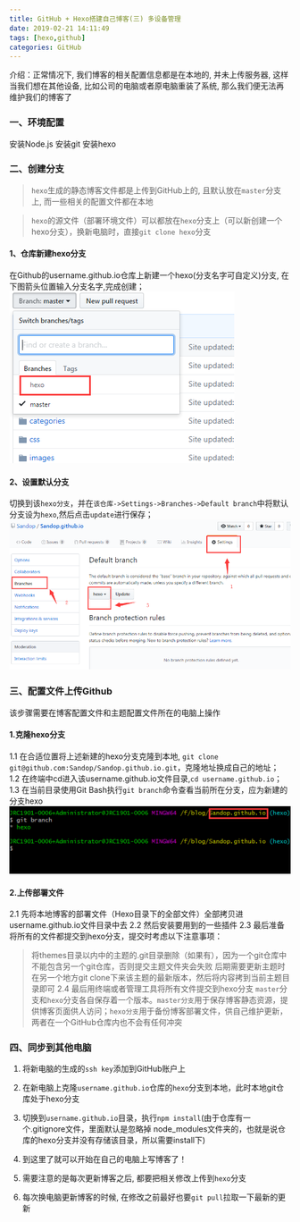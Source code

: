 ```yaml
---
title: GitHub + Hexo搭建自己博客(三) 多设备管理
date: 2019-02-21 14:11:49
tags: [hexo,github]
categories: GitHub
---
```


介绍：正常情况下, 我们博客的相关配置信息都是在本地的, 并未上传服务器, 这样当我们想在其他设备, 比如公司的电脑或者原电脑重装了系统, 那么我们便无法再维护我们的博客了

### 一、环境配置

安装Node.js
安装git
安装hexo

### 二、创建分支

> `hexo`生成的静态博客文件都是上传到GitHub上的, 且默认放在`master`分支上, 而一些相关的配置文件都在本地

> `hexo`的源文件（部署环境文件）可以都放在`hexo`分支上（可以新创建一个hexo分支），换新电脑时，直接`git clone hexo`分支

#### 1、仓库新建hexo分支

在Github的username.github.io仓库上新建一个hexo(分支名字可自定义)分支, 在下图箭头位置输入分支名字,完成创建；
![01](/assets/images/20190221/01.png)

#### 2、设置默认分支

切换到该`hexo分支`，并在`该仓库->Settings->Branches->Default branch`中将默认分支设为`hexo`,然后点击`update`进行保存；
![02](/assets/images/20190221/02.png)

### 三、配置文件上传Github

该步骤需要在博客配置文件和主题配置文件所在的电脑上操作

#### 1.克隆hexo分支
1.1 在合适位置将上述新建的hexo分支克隆到本地, `git clone git@github.com:Sandop/Sandop.github.io.git`，克隆地址换成自己的地址；
1.2 在终端中cd进入该username.github.io文件目录,`cd username.github.io`；
1.3 在当前目录使用Git Bash执行`git branch`命令查看当前所在分支，应为新建的分支hexo
![03](/assets/images/20190221/03.png)

#### 2.上传部署文件
2.1 先将本地博客的部署文件（Hexo目录下的全部文件）全部拷贝进username.github.io文件目录中去
2.2 然后安装要用到的一些插件
2.3 最后准备将所有的文件都提交到hexo分支，提交时考虑以下注意事项：
> 将themes目录以内中的主题的.git目录删除（如果有），因为一个git仓库中不能包含另一个git仓库，否则提交主题文件夹会失败
> 后期需要更新主题时在另一个地方git clone下来该主题的最新版本，然后将内容拷到当前主题目录即可
2.4 最后用终端或者管理工具将所有文件提交到hexo分支
> `master`分支和`hexo`分支各自保存着一个版本。`master分支`用于保存博客静态资源，提供博客页面供人访问；`hexo分支`用于备份博客部署文件，供自己维护更新，两者在一个GitHub仓库内也不会有任何冲突

### 四、同步到其他电脑
1. 将新电脑的生成的`ssh key`添加到GitHub账户上

2. 在新电脑上克隆`username.github.io`仓库的`hexo`分支到本地，此时本地git仓库处于hexo分支

3. 切换到`username.github.io`目录，执行`npm install`(由于仓库有一个.gitignore文件，里面默认是忽略掉 node_modules文件夹的，也就是说仓库的hexo分支并没有存储该目录，所以需要install下)

4. 到这里了就可以开始在自己的电脑上写博客了！

5. 需要注意的是每次更新博客之后, 都要把相关修改上传到`hexo`分支

6. 每次换电脑更新博客的时候, 在修改之前最好也要`git pull`拉取一下最新的更新